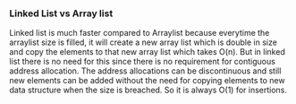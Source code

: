 ### Linked List vs Array list
Linked list is much faster compared to Arraylist because everytime the arraylist size is filled, it will create a new array list which is double in size and copy the elements to that new array list which takes O(n). But in linked list there is no need for this since there is no requirement for contiguous address allocation. The address allocations can be discontinuous and still new elements can be added without the need for copying elements to new data structure when the size is breached. So it is always O(1) for insertions.
